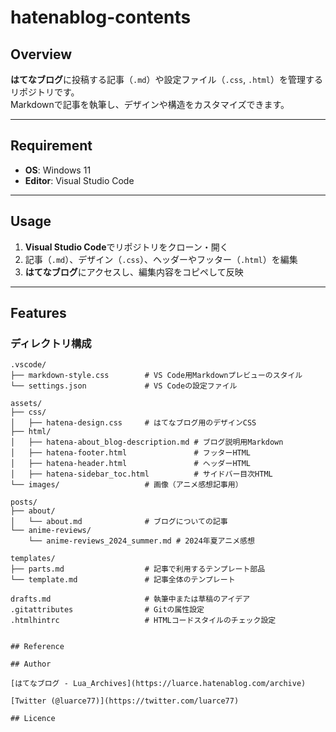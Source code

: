 # hatenablog-contents

## Overview
**はてなブログ**に投稿する記事（`.md`）や設定ファイル（`.css`, `.html`）を管理するリポジトリです。  
Markdownで記事を執筆し、デザインや構造をカスタマイズできます。

---

## Requirement
- **OS**: Windows 11  
- **Editor**: Visual Studio Code  

---

## Usage
1. **Visual Studio Code**でリポジトリをクローン・開く  
2. 記事（`.md`）、デザイン（`.css`）、ヘッダーやフッター（`.html`）を編集  
3. **はてなブログ**にアクセスし、編集内容をコピペして反映

---

## Features
### ディレクトリ構成

```plaintext
.vscode/
├── markdown-style.css        # VS Code用Markdownプレビューのスタイル
└── settings.json             # VS Codeの設定ファイル
```

```plaintext
assets/
├── css/
│   ├── hatena-design.css     # はてなブログ用のデザインCSS
├── html/
│   ├── hatena-about_blog-description.md # ブログ説明用Markdown
│   ├── hatena-footer.html               # フッターHTML
│   ├── hatena-header.html               # ヘッダーHTML
│   ├── hatena-sidebar_toc.html          # サイドバー目次HTML
└── images/                   # 画像（アニメ感想記事用）
```

```plaintext
posts/
├── about/
│   └── about.md              # ブログについての記事
└── anime-reviews/
    └── anime-reviews_2024_summer.md # 2024年夏アニメ感想

templates/
├── parts.md                  # 記事で利用するテンプレート部品
└── template.md               # 記事全体のテンプレート

drafts.md                     # 執筆中または草稿のアイデア
.gitattributes                # Gitの属性設定
.htmlhintrc                   # HTMLコードスタイルのチェック設定


## Reference

## Author

[はてなブログ - Lua_Archives](https://luarce.hatenablog.com/archive)

[Twitter (@luarce77)](https://twitter.com/luarce77)

## Licence

